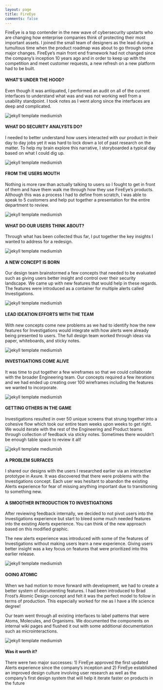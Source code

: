 ```yaml
---
layout: page
title: FireEye
comments: false
---
```


FireEye is a top contender in the new wave of cybersecurity upstarts who are changing how enterprise companies think of protecting their most important assets.  I joined the small team of designers as the lead during a tumultous time when the product roadmap was about to go through some major changes.
FireEye’s main front end framework had not changed since the company’s inception 10 years ago and in order to keep up with the competition and meet customer requests, a new refresh on a new platform had to be built.

#### WHAT’S UNDER THE HOOD?
Even though it was antiquated, I performed an audit on all of the current interfaces to understand what was and was not working well from a usability standpoint. I took notes as I went along since the interfaces are deep and complicated.

![jekyll template mediumish]({{site.baseurl}}/assets/images/1.jpg)

#### WHAT DO SECURITY ANALYSTS DO?
I needed to better understand how users interacted with our product in their day to day jobs yet it was hard to lock down a lot of past research on the matter. To help my brain explore this narrative, I storyboarded a typical day based on what I could dig up.

![jekyll template mediumish]({{site.baseurl}}/assets/images/2.jpg)

#### FROM THE USERS MOUTH
Nothing is more raw than actually talking to users so I fought to get in front of them and have them walk me through how they use FireEye’s products. Although this was a process I had to define from scratch, I was able to speak to 5 customers and help put together a presentation for the entire department to review.

![jekyll template mediumish]({{site.baseurl}}/assets/images/3.jpg)

#### WHAT DO OUR USERS THINK ABOUT?
Through what has been collected thus far, I put together the key insights I wanted to address for a redesign.

![jekyll template mediumish]({{site.baseurl}}/assets/images/4.jpg)

#### A NEW CONCEPT IS BORN
Our design team brainstormed a few concepts that needed to be evaluated such as giving users better insight and control over their security landscape.  We came up with new features that would help in these regards. The features were introduced as a container for multiple alerts called Investigations.

![jekyll template mediumish]({{site.baseurl}}/assets/images/5.jpg)

#### LEAD IDEATION EFFORTS WITH THE TEAM
With new concepts come new problems as we had to identify how the new features for Investigations would integrate with how alerts were already being presented to users. The full design team worked through ideas via paper, whiteboards, and sticky notes.

![jekyll template mediumish]({{site.baseurl}}/assets/images/6.jpg)

#### INVESTIGATIONS COME ALIVE
It was time to put together a few wireframes so that we could collaborate with the broader Engineering team. Our concepts required a few iterations and we had ended up creating over 100 wireframes including the features we wanted to incorporate.

![jekyll template mediumish]({{site.baseurl}}/assets/images/1.jpg)

#### GETTING OTHERS IN THE GAME
Investigations resulted in over 50 unique screens that strung together into a cohesive flow which took our entire team weeks upon weeks to get right. We would iterate with the rest of the Engineering and Product teams through collection of feedback via sticky notes. Sometimes there wouldn’t be enough table space to review it all!

![jekyll template mediumish]({{site.baseurl}}/assets/images/2.jpg)

#### A PROBLEM SURFACES
I shared our designs with the users I researched earlier via an interactive prototype in Axure. It was discovered that there were problems with the Investigations concept. Each user was hesitant to abandon the existing Alerts experience for fear of missing anything important due to transitioning to something new.

#### A SMOOTHER INTRODUCTION TO INVESTIGATIONS
After reviewing feedback internally, we decided to not pivot users into the Investigations experience but start to bleed some much needed features into the existing Alerts experience. You can think of the new approach based on this modified graphic.

The new alerts experience was introduced with some of the features of Investigations without making users learn a new experience. Giving users better insight was a key focus on features that were prioritized into this earlier release.

![jekyll template mediumish]({{site.baseurl}}/assets/images/3.jpg)

#### GOING ATOMIC
When we had motion to move forward with development, we had to create a better system of documenting features. I had been introduced to Brad Frost’s Atomic Design concept and felt it was the perfect model to follow in terms of production.  This especially worked for me as I have a life science degree!

Our team went through all existing interfaces to label patterns that were Atoms, Molecules, and Organisms. We documented the components on internal wiki pages and flushed it out with some additional documentation such as microinteractions.

![jekyll template mediumish]({{site.baseurl}}/assets/images/3.jpg)

#### Was it worth it?
There were two major successes: 1) FireEye approved the first updated Alerts experience since the company’s inception and 2) FireEye established an improved design culture involving user research as well as the company’s first design system that will help it iterate faster on products in the future